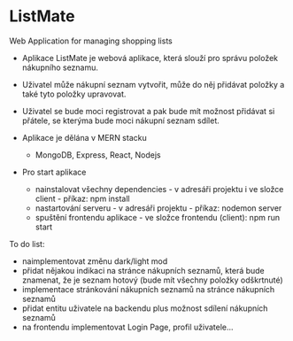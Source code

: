 # ListMate
Web Application for managing shopping lists

-	Aplikace ListMate je webová aplikace, která slouží pro správu položek nákupního seznamu.
-	Uživatel může nákupní seznam vytvořit, může do něj přidávat položky a také tyto položky upravovat.
-	Uživatel se bude moci registrovat a pak bude mít možnost přidávat si přátele, se kterýma bude moci nákupní seznam sdílet.


-	Aplikace je dělána v MERN stacku
    - MongoDB, Express, React, Nodejs


-	Pro start aplikace
    - nainstalovat všechny dependencies - v adresáři projektu i ve složce client - příkaz: npm install
    - nastartování serveru - v adresáři projektu - příkaz: nodemon server    
    - spuštění frontendu aplikace - ve složce frontendu (client):  npm run start
 


To do list:
- naimplementovat změnu dark/light mod
- přidat nějakou indikaci na stránce nákupních seznamů, která bude znamenat, že je seznam hotový (bude mít všechny položky odškrtnuté)
- implementace stránkování nákupních seznamů na stránce nákupních seznamů
- přidat entitu uživatele na backendu plus možnost sdílení nákupních seznamů
- na frontendu implementovat Login Page, profil uživatele... 

